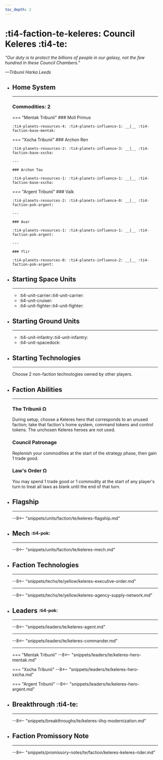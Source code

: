 ```yaml
---
toc_depth: 2
---
```


# :ti4-faction-te-keleres: Council Keleres :ti4-te:

_"Our duty is to protect the billions of people in our galaxy, not the few hundred in these Council Chambers."_

_—Tribunii Harka Leeds_

<div class="grid cards" markdown>

-   ## __Home System__

    ---

    ### Commodities: 2

    === "Mentak Tribunii"
        ### Moll Primus 
        
        :ti4-planets-resources-4: :ti4-planets-influence-1: __|__ :ti4-faction-base-mentak:

    === "Xxcha Tribunii"
        ### Archon Ren 
        
        :ti4-planets-resources-2: :ti4-planets-influence-3: __|__ :ti4-faction-base-xxcha:
        
        ---

        ### Archon Tau 
        
        :ti4-planets-resources-1: :ti4-planets-influence-1: __|__ :ti4-faction-base-xxcha:

    === "Argent Tribunii"
        ### Valk 
        
        :ti4-planets-resources-2: :ti4-planets-influence-0: __|__ :ti4-faction-pok-argent:

        ---

        ### Avar 
        
        :ti4-planets-resources-1: :ti4-planets-influence-1: __|__ :ti4-faction-pok-argent:

        --- 

        ### Ylir 
        
        :ti4-planets-resources-0: :ti4-planets-influence-2: __|__ :ti4-faction-pok-argent:

</div>

<div class="grid cards" markdown>

-   ## __Starting Space Units__

    ---

    * :ti4-unit-carrier::ti4-unit-carrier:
    * :ti4-unit-cruiser:
    * :ti4-unit-fighter::ti4-unit-fighter:

-   ## __Starting Ground Units__

    ---

    * :ti4-unit-infantry::ti4-unit-infantry:
    * :ti4-unit-spacedock:

-   ## __Starting Technologies__

    ---
    Choose 2 non-faction technologies owned by other players.

-   ## __Faction Abilities__

    ---
    ### **The Tribunii Ω**
    
    During setup, choose a Keleres hero that corresponds to an unused faction; take that faction's home system, command tokens and control tokens. 
    The unchosen Keleres heroes are not used.

    ### **Council Patronage**
    
    Replenish your commodities at the start of the strategy phase, then gain 1 trade good.

    ### **Law's Order Ω**

    You may spend 1 trade good or 1 commodity at the start of any player's turn to treat all laws as blank until the end of that turn.

-   ## __Flagship__

    ---
    --8<-- "snippets/units/faction/te/keleres-flagship.md"

-   ## __Mech__ <sup><sub>:ti4-pok:</sub></sup>

    ---
    --8<-- "snippets/units/faction/te/keleres-mech.md"

</div>

<div class="grid cards" markdown>

-   ## __Faction Technologies__

    ---
    --8<-- "snippets/techs/te/yellow/keleres-executive-order.md"

    ---

    --8<-- "snippets/techs/te/yellow/keleres-agency-supply-network.md"

-   ## __Leaders__ <sup><sub>:ti4-pok:</sub></sup>

    ---
    
    --8<-- "snippets/leaders/te/keleres-agent.md"

    ---

    --8<-- "snippets/leaders/te/keleres-commander.md"

    ---

    === "Mentak Tribunii"
        --8<-- "snippets/leaders/te/keleres-hero-mentak.md"

    === "Xxcha Tribunii"
        --8<-- "snippets/leaders/te/keleres-hero-xxcha.md"

    === "Argent Tribunii"
        --8<-- "snippets/leaders/te/keleres-hero-argent.md"

- ## __Breakthrough__ :ti4-te:

    ---
    --8<-- "snippets/breakthroughs/te/keleres-iihq-modernization.md"

-   ## __Faction Promissory Note__

    ---
    --8<-- "snippets/promissory-notes/te/faction/keleres-keleres-rider.md"

</div>

